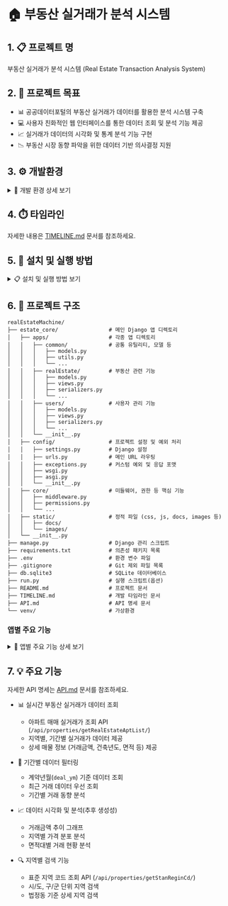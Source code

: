 # 🏠 부동산 실거래가 분석 시스템

## 1. 📋 프로젝트 명
부동산 실거래가 분석 시스템 (Real Estate Transaction Analysis System)

## 2. 🎯 프로젝트 목표
- 📊 공공데이터포털의 부동산 실거래가 데이터를 활용한 분석 시스템 구축
- 💻 사용자 친화적인 웹 인터페이스를 통한 데이터 조회 및 분석 기능 제공
- 📈 실거래가 데이터의 시각화 및 통계 분석 기능 구현
- 📉 부동산 시장 동향 파악을 위한 데이터 기반 의사결정 지원

## 3. ⚙️ 개발환경
<details>
<summary>🔧 개발 환경 상세 보기</summary>

<table>
    <thead>
        <tr>
            <th>구분</th>
            <th>항목</th>
            <th>상세 내용</th>
        </tr>
    </thead>
    <tr>
        <td rowspan="5"><strong>백엔드</strong></td>
        <td>🐍 언어</td>
        <td>Python 3.13</td>
    </tr>
    <tr>
        <td>🎯 프레임워크</td>
        <td>Django 5.0</td>
    </tr>
    <tr>
        <td>🔄 API 프레임워크</td>
        <td>Django REST Framework</td>
    </tr>
    <tr>
        <td>💾 데이터베이스</td>
        <td>SQLite3</td>
    </tr>
    <tr>
        <td>🗄️ ORM</td>
        <td>Django ORM</td>
    </tr>
    <tr>
        <td rowspan="3"><strong>개발 도구</strong></td>
        <td>💻 IDE</td>
        <td>Visual Studio Code</td>
    </tr>
    <tr>
        <td>🔄 버전 관리</td>
        <td>Git</td>
    </tr>
    <tr>
        <td>📡 API 테스트</td>
        <td>Postman</td>
    </tr>
    <tr>
        <td rowspan="6"><strong>주요 라이브러리</strong></td>
        <td>🔌 requests</td>
        <td>HTTP 요청 처리</td>
    </tr>
    <tr>
        <td>📊 pandas</td>
        <td>데이터 분석 및 처리</td>
    </tr>
    <tr>
        <td>🔑 python-dotenv</td>
        <td>환경 변수 관리</td>
    </tr>
    <tr>
        <td>🔄 django-filter</td>
        <td>Django 필터링 기능</td>
    </tr>
    <tr>
        <td>🔒 django-cors-headers</td>
        <td>CORS 설정</td>
    </tr>
    <tr>
        <td>📊 matplotlib</td>
        <td>데이터 시각화 및 그래프 생성</td>
    </tr>
</table>
</details>

## 4. ⏱️ 타임라인
자세한 내용은 [TIMELINE.md](./TIMELINE.md) 문서를 참조하세요.


## 5. 🚀 설치 및 실행 방법
<details>
<summary>📋 설치 및 실행 방법 보기</summary>

### 필수 요구사항
- Python 3.8 이상
- pip (Python 패키지 관리자)
- Git
- 공공데이터포털 API 키 (https://www.data.go.kr)

### 설치 단계
1. 저장소 클론
```bash
git clone https://github.com/yourusername/realEstateMachine.git
cd realEstateMachine
```

2. 가상환경 생성 및 활성화
```bash
# 가상환경 생성
python -m venv venv

# 가상환경 활성화
# Windows
venv\Scripts\activate
# Linux/Mac
source venv/bin/activate
```

3. 의존성 패키지 설치
```bash
# pip 업그레이드
python -m pip install --upgrade pip

# requirements.txt 설치
pip install -r requirements.txt
```

4. 환경 변수 설정
- `.env` 파일을 프로젝트 루트 디렉토리에 생성
- 공공데이터포털 API 키 설정
```
# .env 파일 예시
API_KEY=your_api_key_here
DEBUG=True
SECRET_KEY=your_secret_key_here
```

5. 데이터베이스 설정
```bash
# 마이그레이션 파일 생성
python manage.py makemigrations

# 데이터베이스 마이그레이션
python manage.py migrate

# 관리자 계정 생성 (선택사항)
python manage.py createsuperuser
```

6. 정적 파일 수집
```bash
python manage.py collectstatic
```

7. 서버 실행
```bash
# 개발 서버 실행
python manage.py runserver

# 특정 포트로 실행 (예: 8000번 포트)
python manage.py runserver 8000
```

### 실행 확인
1. 웹 브라우저에서 `http://localhost:8000` 접속
2. 관리자 페이지는 `http://localhost:8000/admin`에서 접근 가능

### 주의사항
- API 키는 절대 공개 저장소에 커밋하지 마세요
- `.env` 파일은 `.gitignore`에 포함되어 있어야 합니다
- 개발 환경과 프로덕션 환경의 설정을 분리하여 관리하세요

### 문제 해결
1. 패키지 설치 오류
```bash
# 가상환경 재활성화
deactivate
source venv/bin/activate  # Linux/Mac
venv\Scripts\activate     # Windows

# pip 캐시 삭제 후 재설치
pip cache purge
pip install -r requirements.txt
```

2. 데이터베이스 오류
```bash
# 데이터베이스 초기화
python manage.py flush
python manage.py migrate
```

3. 정적 파일 오류
```bash
# 정적 파일 재수집
python manage.py collectstatic --clear
```
</details>

## 6. 📁 프로젝트 구조
```
realEstateMachine/
├── estate_core/                # 메인 Django 앱 디렉토리
│   ├── apps/                   # 각종 앱 디렉토리
│   │   ├── common/             # 공통 유틸리티, 모델 등
│   │   │   ├── models.py
│   │   │   ├── utils.py
│   │   │   └── ...
│   │   ├── realEstate/         # 부동산 관련 기능
│   │   │   ├── models.py
│   │   │   ├── views.py
│   │   │   ├── serializers.py
│   │   │   └── ...
│   │   ├── users/              # 사용자 관리 기능
│   │   │   ├── models.py
│   │   │   ├── views.py
│   │   │   ├── serializers.py
│   │   │   └── ...
│   │   └── __init__.py
│   ├── config/                 # 프로젝트 설정 및 예외 처리
│   │   ├── settings.py         # Django 설정
│   │   ├── urls.py             # 메인 URL 라우팅
│   │   ├── exceptions.py       # 커스텀 예외 및 응답 포맷
│   │   ├── wsgi.py
│   │   ├── asgi.py
│   │   └── __init__.py
│   ├── core/                   # 미들웨어, 권한 등 핵심 기능
│   │   ├── middleware.py
│   │   ├── permissions.py
│   │   └── ...
│   ├── static/                 # 정적 파일 (css, js, docs, images 등)
│   │   ├── docs/
│   │   └── images/
│   └── __init__.py
├── manage.py                   # Django 관리 스크립트
├── requirements.txt            # 의존성 패키지 목록
├── .env                        # 환경 변수 파일
├── .gitignore                  # Git 제외 파일 목록
├── db.sqlite3                  # SQLite 데이터베이스
├── run.py                      # 실행 스크립트(옵션)
├── README.md                   # 프로젝트 문서
├── TIMELINE.md                 # 개발 타임라인 문서
├── API.md                      # API 명세 문서
└── venv/                       # 가상환경
```

### 앱별 주요 기능

<details>
<summary>📱 앱별 주요 기능 상세 보기</summary>

<table>
    <thead>
        <tr>
            <th>앱</th>
            <th>기능</th>
            <th>상세 내용</th>
        </tr>
    </thead>
    <tbody>
        <tr>
            <td rowspan="2"><strong>Common</strong></td>
            <td>API 호출 유틸리티</td>
            <td>
                • <code>callGetApi</code>: 외부 API 호출 및 응답 처리<br>
                • <code>xmlToJson</code>: XML 응답을 JSON으로 변환
            </td>
        </tr>
        <tr>
            <td>캐싱 유틸리티(추가예정)</td>
            <td>
                • API 응답 캐싱<br>
                • 캐시 관리 기능
            </td>
        </tr>
        <tr>
            <td rowspan="3"><strong>Real Estate</strong></td>
            <td>부동산 매물 관리</td>
            <td>
                • 매물 등록/수정/삭제<br>
                • 매물 조회 및 필터링
            </td>
        </tr>
        <tr>
            <td>실거래가 데이터 관리</td>
            <td>
                • 공공데이터포털 API 연동<br>
                • 실거래가 데이터 조회<br>
                • 지역 코드 관리
            </td>
        </tr>
        <tr>
            <td>API 엔드포인트</td>
            <td>
                • <code>/api/properties/getRealEstateAptList/</code>: 아파트 매매 실거래가 조회<br>
                • <code>/api/properties/getStanReginCd/</code>: 표준 지역 코드 조회
            </td>
        </tr>
        <tr>
            <td rowspan="2"><strong>Users(추가예정)</strong></td>
            <td>사용자 인증</td>
            <td>
                • JWT 기반 인증<br>
                • 권한 관리
            </td>
        </tr>
        <tr>
            <td>사용자 관리</td>
            <td>
                • 회원가입/로그인<br>
                • 사용자 정보 관리
            </td>
        </tr>
    </tbody>
</table>
</details>

## 7. 💡 주요 기능
자세한 API 명세는 [API.md](./API.md) 문서를 참조하세요.
- 📊 실시간 부동산 실거래가 데이터 조회
  - 아파트 매매 실거래가 조회 API (`/api/properties/getRealEstateAptList/`)
  - 지역별, 기간별 실거래가 데이터 제공
  - 상세 매물 정보 (거래금액, 건축년도, 면적 등) 제공

- 📅 기간별 데이터 필터링
  - 계약년월(`deal_ym`) 기준 데이터 조회
  - 최근 거래 데이터 우선 조회
  - 기간별 거래 동향 분석

- 📈 데이터 시각화 및 분석(추후 생성성)
  - 거래금액 추이 그래프
  - 지역별 가격 분포 분석
  - 면적대별 거래 현황 분석

- 🔍 지역별 검색 기능
  - 표준 지역 코드 조회 API (`/api/properties/getStanReginCd/`)
  - 시/도, 구/군 단위 지역 검색
  - 법정동 기준 상세 지역 검색

